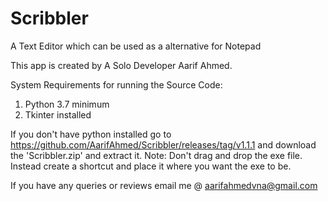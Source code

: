 # Scribbler
A Text Editor which can be used as a alternative for Notepad

This app is created by A Solo Developer Aarif Ahmed.

System Requirements for running the Source Code:
1. Python 3.7 minimum
2. Tkinter installed

If you don't have python installed go to https://github.com/AarifAhmed/Scribbler/releases/tag/v1.1.1 and download the 'Scribbler.zip' and extract it.
Note:
Don't drag and drop the exe file. Instead create a shortcut and place it where you want the exe to be.

If you have any queries or reviews email me @ aarifahmedvna@gmail.com
